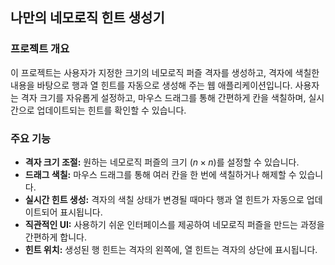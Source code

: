 ## 나만의 네모로직 힌트 생성기

### 프로젝트 개요

이 프로젝트는 사용자가 지정한 크기의 네모로직 퍼즐 격자를 생성하고, 격자에 색칠한 내용을 바탕으로 행과 열 힌트를 자동으로 생성해 주는 웹 애플리케이션입니다. 사용자는 격자 크기를 자유롭게 설정하고, 마우스 드래그를 통해 간편하게 칸을 색칠하며, 실시간으로 업데이트되는 힌트를 확인할 수 있습니다.

### 주요 기능

* **격자 크기 조절:** 원하는 네모로직 퍼즐의 크기 ($n \times n$)를 설정할 수 있습니다.
* **드래그 색칠:** 마우스 드래그를 통해 여러 칸을 한 번에 색칠하거나 해제할 수 있습니다.
* **실시간 힌트 생성:** 격자의 색칠 상태가 변경될 때마다 행과 열 힌트가 자동으로 업데이트되어 표시됩니다.
* **직관적인 UI:** 사용하기 쉬운 인터페이스를 제공하여 네모로직 퍼즐을 만드는 과정을 간편하게 합니다.
* **힌트 위치:** 생성된 행 힌트는 격자의 왼쪽에, 열 힌트는 격자의 상단에 표시됩니다.



